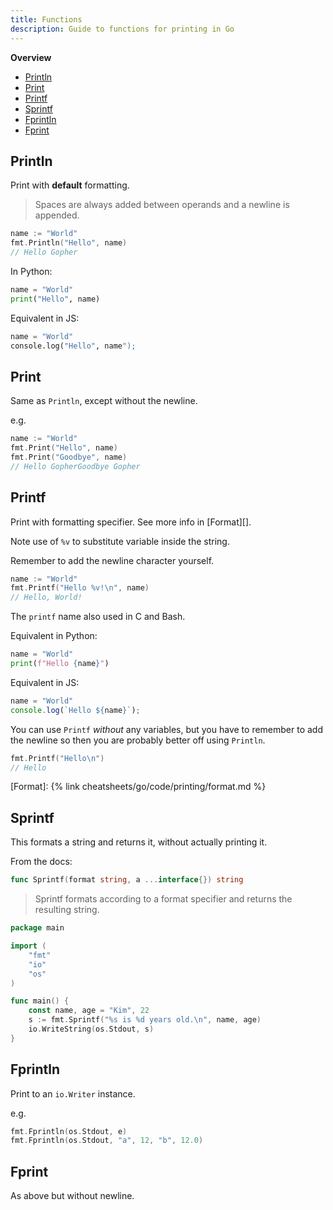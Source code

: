 ```yaml
---
title: Functions
description: Guide to functions for printing in Go
---
```


**Overview**

- [Println](#println)
- [Print](#print)
- [Printf](#printf)
- [Sprintf](#sprintf)
- [Fprintln](#fprintln)
- [Fprint](#fprint)


## Println

Print with **default** formatting.

> Spaces are always added between operands and a newline is appended.

```go
name := "World"
fmt.Println("Hello", name)
// Hello Gopher
```

In Python:

```python
name = "World"
print("Hello", name)
```

Equivalent in JS:

```python
name = "World"
console.log("Hello", name");
```


## Print

Same as `Println`, except without the newline.

e.g.

```go
name := "World"
fmt.Print("Hello", name)
fmt.Print("Goodbye", name)
// Hello GopherGoodbye Gopher
```


## Printf

Print with formatting specifier. See more info in [Format][].

Note use of `%v` to substitute variable inside the string.

Remember to add the newline character yourself.

```go
name := "World"
fmt.Printf("Hello %v!\n", name)
// Hello, World!
```

The `printf` name also used in C and Bash.


Equivalent in Python:

```python
name = "World"
print(f"Hello {name}")
```

Equivalent in JS:

```javascript
name = "World"
console.log(`Hello ${name}`);
```

You can use `Printf` _without_ any variables, but you have to remember to add the newline so then you are probably better off using `Println`.

```go
fmt.Printf("Hello\n")
// Hello
```

[Format]: {% link cheatsheets/go/code/printing/format.md %}


## Sprintf

This formats a string and returns it, without actually printing it.

From the docs:

```go
func Sprintf(format string, a ...interface{}) string
```

> Sprintf formats according to a format specifier and returns the resulting string.

```go
package main

import (
	"fmt"
	"io"
	"os"
)

func main() {
	const name, age = "Kim", 22
	s := fmt.Sprintf("%s is %d years old.\n", name, age)
	io.WriteString(os.Stdout, s)
}
```

## Fprintln

Print to an `io.Writer` instance.

e.g.

```go
fmt.Fprintln(os.Stdout, e) 
fmt.Fprintln(os.Stdout, "a", 12, "b", 12.0) 
```

## Fprint 

As above but without newline.
